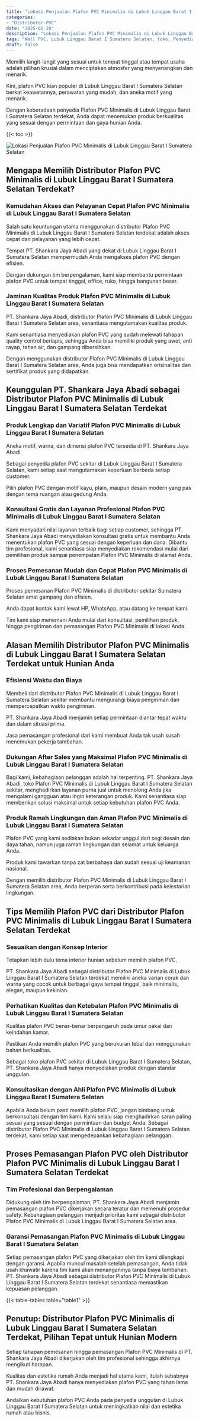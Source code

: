 ```yaml
---
title: "Lokasi Penjualan Plafon PVC Minimalis di Lubuk Linggau Barat I Sumatera Selatan"
categories: 
- "Distributor-PVC"
date: "2025-02-28"
description: "Lokasi Penjualan Plafon PVC Minimalis di Lubuk Linggau Barat I Sumatera Selatan bagi tempat tinggal, perkantoran, dan toko. Material terbaik, variasi motif, pilihan warna modern, beserta servis instalasi oleh tenaga ahli berpengalaman dan kepastian resmi!|Servis penyediaan Plafon PVC Minimalis di Lubuk Linggau Barat I Sumatera Selatan untuk keperluan hunian, office, maupun ritel, beserta produk terbaik dan penempatan oleh tim berpengalaman serta jaminan resmi.|Pilihan Plafon PVC Minimalis di Lubuk Linggau Barat I Sumatera Selatan yang andal bagi tempat tinggal, perkantoran, dan toko, bersama produk berkualitas dan instalasi dikerjakan oleh teknisi berpengalaman serta garansi resmi.|Penjualan Plafon PVC Minimalis di Lubuk Linggau Barat I Sumatera Selatan untuk hunian, office, dan gerai, beserta material berkualitas dan penempatan oleh tim profesional, lengkap beserta garansi resmi.}"
tags: "Wall PVC, Lubuk Linggau Barat I Sumatera Selatan, toko, Penyedia, distributor"
draft: false
---
```


Memilih langit-langit yang sesuai untuk tempat tinggal atau tempat usaha adalah pilihan krusial dalam menciptakan atmosfer yang menyenangkan dan menarik.

Kini, plafon PVC kian populer di Lubuk Linggau Barat I Sumatera Selatan berkat keawetannya, perawatan yang mudah, dan aneka motif yang menarik.

Dengan keberadaan penyedia Plafon PVC Minimalis di Lubuk Linggau Barat I Sumatera Selatan terdekat, Anda dapat menemukan produk berkualitas yang sesuai dengan permintaan dan gaya hunian Anda.

{{< toc >}}

![Lokasi Penjualan Plafon PVC Minimalis di Lubuk Linggau Barat I Sumatera Selatan](/images/Distributor-PVC/Lokasi-Penjualan-Plafon-PVC-Minimalis-di-Lubuk-Linggau-Barat-I-Sumatera-Selatan.png)


## Mengapa Memilih Distributor Plafon PVC Minimalis di Lubuk Linggau Barat I Sumatera Selatan Terdekat?

### Kemudahan Akses dan Pelayanan Cepat Plafon PVC Minimalis di Lubuk Linggau Barat I Sumatera Selatan

Salah satu keuntungan utama menggunakan distributor Plafon PVC Minimalis di Lubuk Linggau Barat I Sumatera Selatan terdekat adalah akses cepat dan pelayanan yang lebih cepat.

Tempat PT. Shankara Jaya Abadi yang dekat di Lubuk Linggau Barat I Sumatera Selatan mempermudah Anda mengakses plafon PVC dengan efisien.

Dengan dukungan tim berpengalaman, kami siap membantu permintaan plafon PVC untuk tempat tinggal, office, ruko, hingga bangunan besar.

### Jaminan Kualitas Produk Plafon PVC Minimalis di Lubuk Linggau Barat I Sumatera Selatan

PT. Shankara Jaya Abadi, distributor Plafon PVC Minimalis di Lubuk Linggau Barat I Sumatera Selatan area, senantiasa mengutamakan kualitas produk.

Kami senantiasa menyediakan plafon PVC yang sudah melewati tahapan quality control berlapis, sehingga Anda bisa memiliki produk yang awet, anti rayap, tahan air, dan gampang dibersihkan.

Dengan menggunakan distributor Plafon PVC Minimalis di Lubuk Linggau Barat I Sumatera Selatan area, Anda juga bisa mendapatkan orisinalitas dan sertifikat produk yang didapatkan.

## Keunggulan PT. Shankara Jaya Abadi sebagai Distributor Plafon PVC Minimalis di Lubuk Linggau Barat I Sumatera Selatan Terdekat

### Produk Lengkap dan Variatif Plafon PVC Minimalis di Lubuk Linggau Barat I Sumatera Selatan

Aneka motif, warna, dan dimensi plafon PVC tersedia di PT. Shankara Jaya Abadi.

Sebagai penyedia plafon PVC sekitar di Lubuk Linggau Barat I Sumatera Selatan, kami setiap saat mengutamakan keperluan berbeda setiap customer.

Pilih plafon PVC dengan motif kayu, plain, maupun desain modern yang pas dengan tema ruangan atau gedung Anda.

### Konsultasi Gratis dan Layanan Profesional Plafon PVC Minimalis di Lubuk Linggau Barat I Sumatera Selatan

Kami menyadari nilai layanan terbaik bagi setiap customer, sehingga PT. Shankara Jaya Abadi menyediakan konsultasi gratis untuk membantu Anda menentukan plafon PVC yang sesuai dengan keperluan dan dana. Dibantu tim profesional, kami senantiasa siap menyediakan rekomendasi mulai dari pemilihan produk sampai penempatan Plafon PVC Minimalis di alamat Anda.

### Proses Pemesanan Mudah dan Cepat Plafon PVC Minimalis di Lubuk Linggau Barat I Sumatera Selatan

Proses pemesanan Plafon PVC Minimalis di distributor sekitar Sumatera Selatan amat gampang dan efisien.

Anda dapat kontak kami lewat HP, WhatsApp, atau datang ke tempat kami.

Tim kami siap menemani Anda mulai dari konsultasi, pemilihan produk, hingga pengiriman dan pemasangan Plafon PVC Minimalis di lokasi Anda.

## Alasan Memilih Distributor Plafon PVC Minimalis di Lubuk Linggau Barat I Sumatera Selatan Terdekat untuk Hunian Anda

### Efisiensi Waktu dan Biaya

Membeli dari distributor Plafon PVC Minimalis di Lubuk Linggau Barat I Sumatera Selatan sekitar membantu mengurangi biaya pengiriman dan mempercepatkan waktu pengiriman.

PT. Shankara Jaya Abadi menjamin setiap permintaan diantar tepat waktu dan dalam situasi prima.

Jasa pemasangan profesional dari kami membuat Anda tak usah susah menemukan pekerja tambahan.

### Dukungan After Sales yang Maksimal Plafon PVC Minimalis di Lubuk Linggau Barat I Sumatera Selatan

Bagi kami, kebahagiaan pelanggan adalah hal terpenting. PT. Shankara Jaya Abadi, toko Plafon PVC Minimalis di Lubuk Linggau Barat I Sumatera Selatan sekitar, menghadirkan layanan purna jual untuk menolong Anda jika mengalami gangguan atau ingin keterangan produk. Kami senantiasa siap memberikan solusi maksimal untuk setiap kebutuhan plafon PVC Anda.

### Produk Ramah Lingkungan dan Aman Plafon PVC Minimalis di Lubuk Linggau Barat I Sumatera Selatan

Plafon PVC yang kami sediakan bukan sekadar unggul dari segi desain dan daya tahan, namun juga ramah lingkungan dan selamat untuk keluarga Anda.

Produk kami tawarkan tanpa zat berbahaya dan sudah sesuai uji keamanan nasional.

Dengan memilih distributor Plafon PVC Minimalis di Lubuk Linggau Barat I Sumatera Selatan area, Anda berperan serta berkontribusi pada kelestarian lingkungan.

## Tips Memilih Plafon PVC dari Distributor Plafon PVC Minimalis di Lubuk Linggau Barat I Sumatera Selatan Terdekat

### Sesuaikan dengan Konsep Interior

Tetapkan lebih dulu tema interior hunian sebelum memilih plafon PVC.

PT. Shankara Jaya Abadi sebagai distributor Plafon PVC Minimalis di Lubuk Linggau Barat I Sumatera Selatan terdekat memiliki aneka varian corak dan warna yang cocok untuk berbagai gaya tempat tinggal, baik minimalis, elegan, maupun kekinian.

### Perhatikan Kualitas dan Ketebalan Plafon PVC Minimalis di Lubuk Linggau Barat I Sumatera Selatan

Kualitas plafon PVC benar-benar berpengaruh pada umur pakai dan keindahan kamar.

Pastikan Anda memilih plafon PVC yang berukuran tebal dan menggunakan bahan berkualitas.

Sebagai toko plafon PVC sekitar di Lubuk Linggau Barat I Sumatera Selatan, PT. Shankara Jaya Abadi hanya menyediakan produk dengan standar unggulan.

### Konsultasikan dengan Ahli Plafon PVC Minimalis di Lubuk Linggau Barat I Sumatera Selatan

Apabila Anda belum pasti memilih plafon PVC, jangan bimbang untuk berkonsultasi dengan tim kami. Kami selalu siap menghadirkan saran paling sesuai yang sesuai dengan permintaan dan budget Anda. Sebagai distributor Plafon PVC Minimalis di Lubuk Linggau Barat I Sumatera Selatan terdekat, kami setiap saat mengedepankan kebahagiaan pelanggan.

## Proses Pemasangan Plafon PVC oleh Distributor Plafon PVC Minimalis di Lubuk Linggau Barat I Sumatera Selatan Terdekat

### Tim Profesional dan Berpengalaman

Didukung oleh tim berpengalaman, PT. Shankara Jaya Abadi menjamin pemasangan plafon PVC dikerjakan secara teratur dan memenuhi prosedur safety. Kebahagiaan pelanggan menjadi prioritas kami sebagai distributor Plafon PVC Minimalis di Lubuk Linggau Barat I Sumatera Selatan area.

### Garansi Pemasangan Plafon PVC Minimalis di Lubuk Linggau Barat I Sumatera Selatan

Setiap pemasangan plafon PVC yang dikerjakan oleh tim kami dilengkapi dengan garansi. Apabila muncul masalah setelah pemasangan, Anda tidak usah khawatir karena tim kami akan menanganinya tanpa biaya tambahan. PT. Shankara Jaya Abadi sebagai distributor Plafon PVC Minimalis di Lubuk Linggau Barat I Sumatera Selatan terdekat senantiasa memastikan kepuasan pelanggan.

{{< table-tables table="table1" >}}

## Penutup: Distributor Plafon PVC Minimalis di Lubuk Linggau Barat I Sumatera Selatan Terdekat, Pilihan Tepat untuk Hunian Modern

Setiap tahapan pemesanan hingga pemasangan Plafon PVC Minimalis di PT. Shankara Jaya Abadi dikerjakan oleh tim profesional sehingga akhirnya mengikuti harapan.

Kualitas dan estetika rumah Anda menjadi hal utama kami, itulah sebabnya PT. Shankara Jaya Abadi hanya menyediakan plafon PVC yang tahan lama dan mudah dirawat.

Andalkan kebutuhan plafon PVC Anda pada penyedia unggulan di Lubuk Linggau Barat I Sumatera Selatan untuk meningkatkan nilai dan estetika rumah atau bisnis.